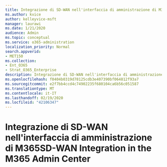 ```yaml
---
title: Integrazione di SD-WAN nell'interfaccia di amministrazione di M365
ms.author: kvice
author: kelleyvice-msft
manager: laurawi
ms.date: 1/21/2020
audience: Admin
ms.topic: conceptual
ms.service: o365-administration
localization_priority: Normal
search.appverid:
- MET150
ms.collection:
- Ent_O365
- Strat_O365_Enterprise
description: Integrazione di SD-WAN nell'interfaccia di amministrazione di M365
ms.openlocfilehash: f0404b0319d78125cdb3e407390bf064812f93a7
ms.sourcegitcommit: e2f7bb4ccd4c74902235f680104ca6b56c051587
ms.translationtype: MT
ms.contentlocale: it-IT
ms.lasthandoff: 02/19/2020
ms.locfileid: "42106347"
---
```

# <a name="sd-wan-integration-in-the-m365-admin-center"></a><span data-ttu-id="53cbd-103">Integrazione di SD-WAN nell'interfaccia di amministrazione di M365</span><span class="sxs-lookup"><span data-stu-id="53cbd-103">SD-WAN Integration in the M365 Admin Center</span></span>
